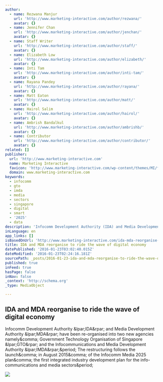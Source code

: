 ```yaml
---
author:
  - name: Rezwana Manjur
    url: 'http://www.marketing-interactive.com/author/rezwana/'
    avatar: {}
  - name: Jennifer Chan
    url: 'http://www.marketing-interactive.com/author/jenchan/'
    avatar: {}
  - name: Staff Writer
    url: 'http://www.marketing-interactive.com/author/staff/'
    avatar: {}
  - name: Elizabeth Low
    url: 'http://www.marketing-interactive.com/author/elizabeth/'
    avatar: {}
  - name: Inti Tam
    url: 'http://www.marketing-interactive.com/author/inti-tam/'
    avatar: {}
  - name: Rayana Pandey
    url: 'http://www.marketing-interactive.com/author/rayana/'
    avatar: {}
  - name: Matt Eaton
    url: 'http://www.marketing-interactive.com/author/matt/'
    avatar: {}
  - name: Hairol Salim
    url: 'http://www.marketing-interactive.com/author/hairol/'
    avatar: {}
  - name: Ambrish Bandalkul
    url: 'http://www.marketing-interactive.com/author/ambrishb/'
    avatar: {}
  - name: Contributor
    url: 'http://www.marketing-interactive.com/author/contributor/'
    avatar: {}
related: []
publisher:
  url: 'http://www.marketing-interactive.com'
  name: Marketing Interactive
  favicon: 'http://www.marketing-interactive.com/wp-content/themes/MI/favicon.ico'
  domain: www.marketing-interactive.com
keywords:
  - infocomm
  - gto
  - imda
  - media
  - sectors
  - singapore
  - digital
  - smart
  - '2025'
  - data
description: 'Infocomm Development Authority (IDA) and Media Development Authority (MDA) have been re-organised into two new agencies namely, Government Technology Organisation of Singapore (GTO) and the Infocommunications and Media Development Authority (IMDA). The restructuring follows the launch, in August 2015, of the Infocomm Media 2025 plan, the first integrated industry development plan for the info-communications and media sectors.'
inLanguage: en
app_links: []
isBasedOnUrl: 'http://www.marketing-interactive.com/ida-mda-reorganise-ride-waves-digital-economy/?utm_content=buffer0728b&utm_medium=social&utm_source=facebook.com&utm_campaign=buffer'
title: IDA and MDA reorganise to ride the wave of digital economy
datePublished: '2016-01-23T03:02:40.015Z'
dateModified: '2016-01-23T02:24:16.181Z'
sourcePath: _posts/2016-01-23-ida-and-mda-reorganise-to-ride-the-wave-of-digital-economy.md
published: true
inFeed: true
hasPage: false
inNav: false
_context: 'http://schema.org'
_type: MediaObject

---
```

<article style=""><h1>IDA and MDA reorganise to ride the wave of digital economy</h1><p>Infocomm Development Authority &amp;lpar;IDA&amp;rpar; and Media Development Authority &amp;lpar;MDA&amp;rpar; have been re-organised into two new agencies namely&amp;comma; Government Technology Organisation of Singapore &amp;lpar;GTO&amp;rpar; and the Infocommunications and Media Development Authority &amp;lpar;IMDA&amp;rpar;&amp;period; The restructuring follows the launch&amp;comma; in August 2015&amp;comma; of the Infocomm Media 2025 plan&amp;comma; the first integrated industry development plan for the info-communications and media sectors&amp;period;</p><img src="http://images.marketing-interactive.com.s3.amazonaws.com/wp-content/uploads/2013/11/IDA-e1383621470682.jpg" /></article>
